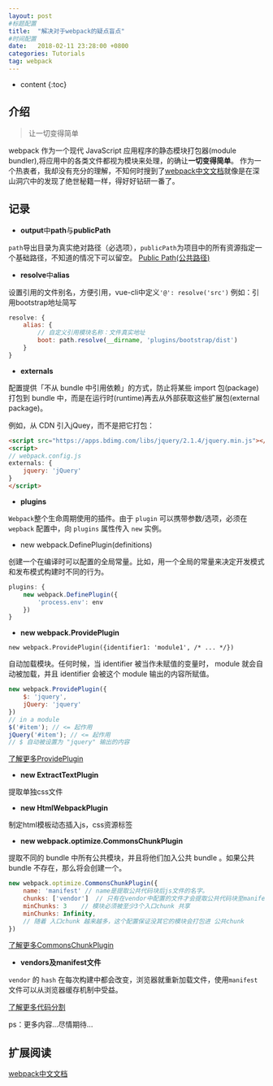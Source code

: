 ```yaml
---
layout: post
#标题配置
title:  "解决对于webpack的疑点盲点"
#时间配置
date:   2018-02-11 23:28:00 +0800
categories: Tutorials
tag: webpack
---
```


* content
{:toc}


介绍
------------------------

>让一切变得简单

webpack 作为一个现代 JavaScript 应用程序的静态模块打包器(module bundler),将应用中的各类文件都视为模块来处理，的确让**一切变得简单**。
作为一个热衷者，我却没有充分的理解，不知何时搜到了[webpack中文文档](https://doc.webpack-china.org/concepts)就像是在深山洞穴中的发现了绝世秘籍一样，得好好钻研一番了。

记录
------------------------

- **output**中**path**与**publicPath**

`path`导出目录为真实绝对路径（必选项），`publicPath`为项目中的所有资源指定一个基础路径，不知道的情况下可以留空。
[Public Path(公共路径)](http://www.css88.com/doc/webpack2/guides/public-path/)

- **resolve**中**alias**

设置引用的文件别名，方便引用，vue-cli中定义`'@': resolve('src')`
例如：引用bootstrap地址简写

```javascript
resolve: {
	alias: {
		// 自定义引用模块名称：文件真实地址
		boot: path.resolve(__dirname, 'plugins/bootstrap/dist')
	}
}
```


- **externals**

配置提供「不从 bundle 中引用依赖」的方式，防止将某些 import 包(package)打包到 bundle 中，而是在运行时(runtime)再去从外部获取这些扩展包(external package)。

例如，从 CDN 引入jQuey，而不是把它打包：
```html
<script src="https://apps.bdimg.com/libs/jquery/2.1.4/jquery.min.js"></script>
<script>
// webpack.config.js
externals: {
	jquery: 'jQuery'
}
</script>
```

- **plugins**

`Webpack`整个生命周期使用的插件。由于 `plugin` 可以携带参数/选项，必须在 `wepback` 配置中，向 `plugins` 属性传入 `new` 实例。

- new webpack.DefinePlugin(definitions)

创建一个在编译时可以配置的全局常量。比如，用一个全局的常量来决定开发模式和发布模式构建时不同的行为。

```javascript
plugins: {
	new webpack.DefinePlugin({
		'process.env': env
	})
}
```

- **new webpack.ProvidePlugin**

`new webpack.ProvidePlugin({identifier1: 'module1', /* ... */})`

自动加载模块。任何时候，当 identifier 被当作未赋值的变量时， module 就会自动被加载，并且 identifier 会被这个 module 输出的内容所赋值。

```javascript
new webpack.ProvidePlugin({
	$: 'jquery',
	jQuery: 'jquery'
})
// in a module
$('#item'); // <= 起作用
jQuery('#item'); // <= 起作用
// $ 自动被设置为 "jquery" 输出的内容
```

[了解更多ProvidePlugin](http://www.css88.com/doc/webpack2/plugins/provide-plugin/)

- **new ExtractTextPlugin**

提取单独css文件

- **new HtmlWebpackPlugin**

制定html模板动态插入js，css资源标签

- **new webpack.optimize.CommonsChunkPlugin**

提取不同的 bundle 中所有公共模块，并且将他们加入公共 bundle 。如果公共 bundle 不存在，那么将会创建一个。

```javascript
new webpack.optimize.CommonsChunkPlugin({
	name: 'manifest' // name是提取公共代码块后js文件的名字。
	chunks: ['vendor']  // 只有在vendor中配置的文件才会提取公共代码块至manifest的js文件中
	minChunks: 3	// 模块必须被至少3个入口chunk 共享
	minChunks: Infinity,
  	// 随着 入口chunk 越来越多，这个配置保证没其它的模块会打包进 公共chunk
})
```

[了解更多CommonsChunkPlugin](http://www.css88.com/doc/webpack2/plugins/commons-chunk-plugin/)

- **vendors及manifest文件**

`vendor` 的 `hash` 在每次构建中都会改变，浏览器就重新加载文件，使用`manifest`文件可以从浏览器缓存机制中受益。

[ 了解更多代码分割](http://www.css88.com/doc/webpack2/guides/code-splitting-libraries/)

ps：更多内容...尽情期待...

扩展阅读
------------------------

[webpack中文文档](https://doc.webpack-china.org/concepts/)





